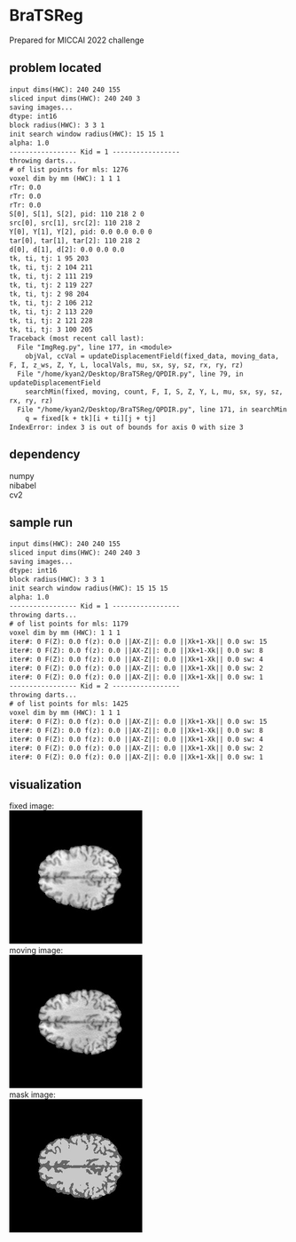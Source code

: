 # BraTSReg
Prepared for MICCAI 2022 challenge

## problem located
```
input dims(HWC): 240 240 155
sliced input dims(HWC): 240 240 3
saving images...
dtype: int16
block radius(HWC): 3 3 1
init search window radius(HWC): 15 15 1
alpha: 1.0
----------------- Kid = 1 -----------------
throwing darts...
# of list points for mls: 1276
voxel dim by mm (HWC): 1 1 1
rTr: 0.0
rTr: 0.0
rTr: 0.0
S[0], S[1], S[2], pid: 110 218 2 0
src[0], src[1], src[2]: 110 218 2
Y[0], Y[1], Y[2], pid: 0.0 0.0 0.0 0
tar[0], tar[1], tar[2]: 110 218 2
d[0], d[1], d[2]: 0.0 0.0 0.0
tk, ti, tj: 1 95 203
tk, ti, tj: 2 104 211
tk, ti, tj: 2 111 219
tk, ti, tj: 2 119 227
tk, ti, tj: 2 98 204
tk, ti, tj: 2 106 212
tk, ti, tj: 2 113 220
tk, ti, tj: 2 121 228
tk, ti, tj: 3 100 205
Traceback (most recent call last):
  File "ImgReg.py", line 177, in <module>
    objVal, ccVal = updateDisplacementField(fixed_data, moving_data, F, I, z_ws, Z, Y, L, localVals, mu, sx, sy, sz, rx, ry, rz)
  File "/home/kyan2/Desktop/BraTSReg/QPDIR.py", line 79, in updateDisplacementField
    searchMin(fixed, moving, count, F, I, S, Z, Y, L, mu, sx, sy, sz, rx, ry, rz)
  File "/home/kyan2/Desktop/BraTSReg/QPDIR.py", line 171, in searchMin
    q = fixed[k + tk][i + ti][j + tj]
IndexError: index 3 is out of bounds for axis 0 with size 3

```

## dependency
numpy  
nibabel  
cv2  

## sample run
```
input dims(HWC): 240 240 155
sliced input dims(HWC): 240 240 3
saving images...
dtype: int16
block radius(HWC): 3 3 1
init search window radius(HWC): 15 15 15
alpha: 1.0
----------------- Kid = 1 -----------------
throwing darts...
# of list points for mls: 1179
voxel dim by mm (HWC): 1 1 1
iter#: 0 F(Z): 0.0 f(z): 0.0 ||AX-Z||: 0.0 ||Xk+1-Xk|| 0.0 sw: 15
iter#: 0 F(Z): 0.0 f(z): 0.0 ||AX-Z||: 0.0 ||Xk+1-Xk|| 0.0 sw: 8
iter#: 0 F(Z): 0.0 f(z): 0.0 ||AX-Z||: 0.0 ||Xk+1-Xk|| 0.0 sw: 4
iter#: 0 F(Z): 0.0 f(z): 0.0 ||AX-Z||: 0.0 ||Xk+1-Xk|| 0.0 sw: 2
iter#: 0 F(Z): 0.0 f(z): 0.0 ||AX-Z||: 0.0 ||Xk+1-Xk|| 0.0 sw: 1
----------------- Kid = 2 -----------------
throwing darts...
# of list points for mls: 1425
voxel dim by mm (HWC): 1 1 1
iter#: 0 F(Z): 0.0 f(z): 0.0 ||AX-Z||: 0.0 ||Xk+1-Xk|| 0.0 sw: 15
iter#: 0 F(Z): 0.0 f(z): 0.0 ||AX-Z||: 0.0 ||Xk+1-Xk|| 0.0 sw: 8
iter#: 0 F(Z): 0.0 f(z): 0.0 ||AX-Z||: 0.0 ||Xk+1-Xk|| 0.0 sw: 4
iter#: 0 F(Z): 0.0 f(z): 0.0 ||AX-Z||: 0.0 ||Xk+1-Xk|| 0.0 sw: 2
iter#: 0 F(Z): 0.0 f(z): 0.0 ||AX-Z||: 0.0 ||Xk+1-Xk|| 0.0 sw: 1

```
## visualization
fixed image:  
![fixed image](https://github.com/ambipomyan/BraTSReg/blob/main/fixed.jpg)  
moving image:  
![moving image](https://github.com/ambipomyan/BraTSReg/blob/main/moving.jpg)  
mask image:  
![mask image](https://github.com/ambipomyan/BraTSReg/blob/main/mask.jpg)  
